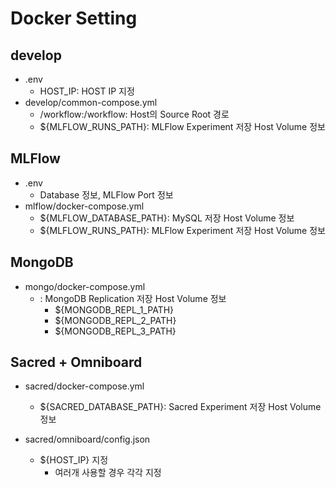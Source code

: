 # Docker Setting

## develop ##

- .env
    - HOST_IP: HOST IP 지정
- develop/common-compose.yml
    - /workflow:/workflow: Host의 Source Root 경로
    - ${MLFLOW_RUNS_PATH}: MLFlow Experiment 저장 Host Volume 정보

## MLFlow ##
- .env
    - Database 정보, MLFlow Port 정보
- mlflow/docker-compose.yml
    - ${MLFLOW_DATABASE_PATH}: MySQL 저장 Host Volume 정보
    - ${MLFLOW_RUNS_PATH}: MLFlow Experiment 저장 Host Volume 정보

## MongoDB ##

- mongo/docker-compose.yml
    - : MongoDB Replication 저장 Host Volume 정보
        - ${MONGODB_REPL_1_PATH}
        - ${MONGODB_REPL_2_PATH}
        - ${MONGODB_REPL_3_PATH}

## Sacred + Omniboard ##

- sacred/docker-compose.yml
    - ${SACRED_DATABASE_PATH}: Sacred Experiment 저장 Host Volume 정보

- sacred/omniboard/config.json
    - ${HOST_IP} 지정
        - 여러개 사용할 경우 각각 지정
